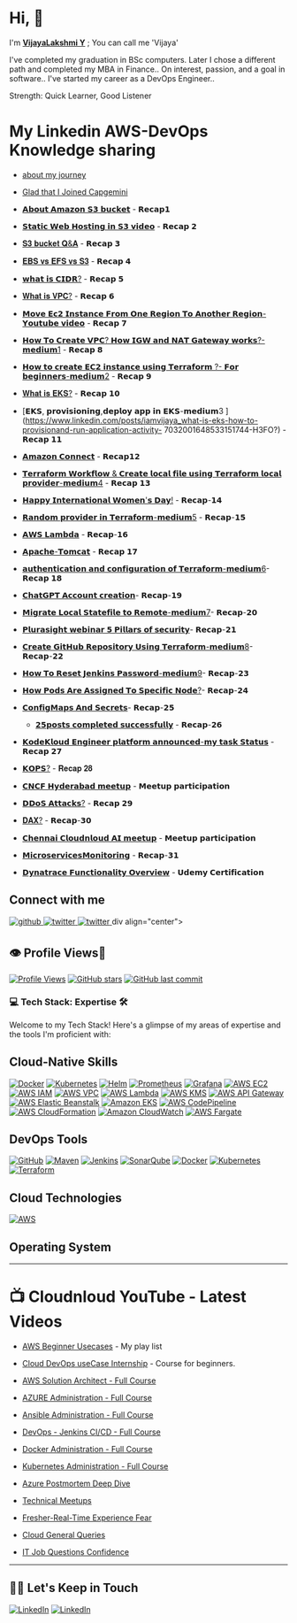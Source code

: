 
# Hi, 👋
I'm **[VijayaLakshmi Y](https://www.linkedin.com/in/vijayalakshmiyvl/)** ;  You can call me 'Vijaya'

I've completed my graduation in BSc computers.
Later I chose a different path and completed my MBA in Finance..
On interest, passion, and a goal in software.. I've started my career as a DevOps Engineer..

Strength: Quick Learner, Good Listener


# My Linkedin AWS-DevOps Knowledge sharing


- [about my journey](https://www.linkedin.com/posts/iamvijaya_family-friends-activity-7014906734880190464-XTPS?)


- [Glad that I Joined Capgemini](https://www.linkedin.com/posts/iamvijaya_opportunity-capgemini-cloudnloud-activity-7013122226036097024-WM6x) 
  
 - [𝗔𝗯𝗼𝘂𝘁 𝗔𝗺𝗮𝘇𝗼𝗻 𝗦𝟯 𝗯𝘂𝗰𝗸𝗲𝘁](https://www.linkedin.com/posts/iamvijaya_awsservicesrecap-amazon-storage-activity-7016740866325192704-HJWa?) - 𝗥𝗲𝗰𝗮𝗽𝟭
 
- [𝗦𝘁𝗮𝘁𝗶𝗰 𝗪𝗲𝗯 𝗛𝗼𝘀𝘁𝗶𝗻𝗴 𝗶𝗻 𝗦𝟯 𝘃𝗶𝗱𝗲𝗼](https://www.linkedin.com/posts/iamvijaya_awsservicesrecap2-staticwebsite-html-activity-7018214850975723520-dQPh?) - 𝗥𝗲𝗰𝗮𝗽 𝟮 
  
- [𝐒𝟑 𝐛𝐮𝐜𝐤𝐞𝐭 𝐐&𝐀](https://www.linkedin.com/posts/iamvijaya_awsservices-activity-7018902752567193600-S5iD?) - 𝗥𝗲𝗰𝗮𝗽 𝟯 

- [𝐄𝐁𝐒 𝐯𝐬 𝐄𝐅𝐒 𝐯𝐬 𝐒𝟑](https://www.linkedin.com/posts/iamvijaya_awsservicesrecap4-efs-harddrives-activity-7020590945498796032-_6za?) - 𝗥𝗲𝗰𝗮𝗽 𝟰

- [𝘄𝗵𝗮𝘁 𝗶𝘀 𝗖𝗜𝗗𝗥?](https://www.linkedin.com/posts/iamvijaya_awsservicesrecap5-networking-allocating-activity-7022014297593589761-5-kB?) - 𝗥𝗲𝗰𝗮𝗽 𝟱

- [𝐖𝐡𝐚𝐭 𝐢𝐬 𝐕𝐏𝐂?](https://www.linkedin.com/posts/iamvijaya_awsservicesrecap6-ipadresses-customizable-activity-7024052151039496192-PkCn?) - 𝗥𝗲𝗰𝗮𝗽 𝟲

- [𝗠𝗼𝘃𝗲 𝗘𝗰𝟮 𝗜𝗻𝘀𝘁𝗮𝗻𝗰𝗲 𝗙𝗿𝗼𝗺 𝗢𝗻𝗲  𝗥𝗲𝗴𝗶𝗼𝗻 𝗧𝗼 𝗔𝗻𝗼𝘁𝗵𝗲𝗿 𝗥𝗲𝗴𝗶𝗼𝗻-𝗬𝗼𝘂𝘁𝘂𝗯𝗲 𝘃𝗶𝗱𝗲𝗼](https://www.linkedin.com/posts/iamvijaya_awsservicesrecap7-move-activity-7025493635915792384-pEfp?)  - 𝗥𝗲𝗰𝗮𝗽 𝟳

- [𝗛𝗼𝘄 𝗧𝗼 𝗖𝗿𝗲𝗮𝘁𝗲 𝗩𝗣𝗖? 𝗛𝗼𝘄 𝗜𝗚𝗪 𝗮𝗻𝗱 𝗡𝗔𝗧 𝗚𝗮𝘁𝗲𝘄𝗮𝘆 𝘄𝗼𝗿𝗸𝘀?-𝗺𝗲𝗱𝗶𝘂𝗺1](https://www.linkedin.com/posts/iamvijaya_how-to-create-vpc-how-igw-and-nat-works-activity-7028339014428495872-diUB?)  - 𝗥𝗲𝗰𝗮𝗽 𝟴

- [𝗛𝗼𝘄 𝘁𝗼 𝗰𝗿𝗲𝗮𝘁𝗲 𝗘𝗖𝟮 𝗶𝗻𝘀𝘁𝗮𝗻𝗰𝗲 𝘂𝘀𝗶𝗻𝗴 𝗧𝗲𝗿𝗿𝗮𝗳𝗼𝗿𝗺 ?- 𝗙𝗼𝗿 𝗯𝗲𝗴𝗶𝗻𝗻𝗲𝗿𝘀-𝗺𝗲𝗱𝗶𝘂𝗺2](https://www.linkedin.com/posts/iamvijaya_how-to-create-ec2-instance-using-terraform-activity-7030442626982047744-SW0P?)  - 𝗥𝗲𝗰𝗮𝗽 𝟵

- [𝐖𝐡𝐚𝐭 𝐢𝐬 𝐄𝐊𝐒?](https://www.linkedin.com/posts/iamvijaya_awsdevopsrecap10-cloudnloud-amazonwebservices-activity-7031635418685087744-Ijpq?) - 𝗥𝗲𝗰𝗮𝗽 𝟭𝟬

- [𝗘𝗞𝗦, 𝗽𝗿𝗼𝘃𝗶𝘀𝗶𝗼𝗻𝗶𝗻𝗴,𝗱𝗲𝗽𝗹𝗼𝘆 𝗮𝗽𝗽 𝗶𝗻 𝗘𝗞𝗦-𝗺𝗲𝗱𝗶𝘂𝗺3 ](https://www.linkedin.com/posts/iamvijaya_what-is-eks-how-to-provisionand-run-application-activity-
  7032001648533151744-H3FO?)  - 𝗥𝗲𝗰𝗮𝗽 𝟭𝟭

- [𝗔𝗺𝗮𝘇𝗼𝗻 𝗖𝗼𝗻𝗻𝗲𝗰𝘁](https://www.linkedin.com/posts/iamvijaya_awsservicesrecap12-awsconnect-cloudnloud-activity-7035063481510883328-eYFK?) - 𝗥𝗲𝗰𝗮𝗽𝟭𝟮

- [𝗧𝗲𝗿𝗿𝗮𝗳𝗼𝗿𝗺 𝗪𝗼𝗿𝗸𝗳𝗹𝗼𝘄 & 𝗖𝗿𝗲𝗮𝘁𝗲 𝗹𝗼𝗰𝗮𝗹 𝗳𝗶𝗹𝗲 𝘂𝘀𝗶𝗻𝗴 𝗧𝗲𝗿𝗿𝗮𝗳𝗼𝗿𝗺 𝗹𝗼𝗰𝗮𝗹 𝗽𝗿𝗼𝘃𝗶𝗱𝗲𝗿-𝗺𝗲𝗱𝗶𝘂𝗺4](https://www.linkedin.com/posts/iamvijaya_terraform-workflow-local-provider-in-terraform-activity-7036116527342858240-9pIR?) - 𝗥𝗲𝗰𝗮𝗽 𝟭𝟯

- [𝗛𝗮𝗽𝗽𝘆 𝗜𝗻𝘁𝗲𝗿𝗻𝗮𝘁𝗶𝗼𝗻𝗮𝗹 𝗪𝗼𝗺𝗲𝗻'𝘀 𝗗𝗮𝘆!](https://www.linkedin.com/posts/iamvijaya_%3F-%3F%3F%3F%3F-%3F%3F%3F%3F%3F%3F-%3F%3F%3F%3F-%3F%3F%3F%3F%3F%3F%3F%3F%3F%3F-activity-7039281546922512384-pmlU?)  - 𝗥𝗲𝗰𝗮𝗽-𝟭𝟰

- [𝗥𝗮𝗻𝗱𝗼𝗺 𝗽𝗿𝗼𝘃𝗶𝗱𝗲𝗿 𝗶𝗻 𝗧𝗲𝗿𝗿𝗮𝗳𝗼𝗿𝗺-𝗺𝗲𝗱𝗶𝘂𝗺5](https://www.linkedin.com/posts/iamvijaya_random-provider-in-terraform-activity-7040922344499924992-5UI7?) - 𝗥𝗲𝗰𝗮𝗽-𝟭𝟱

- [𝗔𝗪𝗦 𝗟𝗮𝗺𝗯𝗱𝗮](https://www.linkedin.com/posts/iamvijaya_awsdevopsrecap16-awslambda-cloudnloud-activity-7044524295649165313-GetV?) - 𝗥𝗲𝗰𝗮𝗽-𝟭𝟲

- [𝗔𝗽𝗮𝗰𝗵𝗲-𝗧𝗼𝗺𝗰𝗮𝘁](https://www.linkedin.com/posts/iamvijaya_apache-tomcat-activity-7045324309988315136-Mi6b?utm_source=share&utm_medium=member_desktop) - 𝗥𝗲𝗰𝗮𝗽 𝟭𝟳

- [𝗮𝘂𝘁𝗵𝗲𝗻𝘁𝗶𝗰𝗮𝘁𝗶𝗼𝗻 𝗮𝗻𝗱 𝗰𝗼𝗻𝗳𝗶𝗴𝘂𝗿𝗮𝘁𝗶𝗼𝗻 𝗼𝗳 𝗧𝗲𝗿𝗿𝗮𝗳𝗼𝗿𝗺-𝗺𝗲𝗱𝗶𝘂𝗺6](https://www.linkedin.com/posts/iamvijaya_authentication-and-configuration-activity-7048243745774833664-cBNS?)- 𝗥𝗲𝗰𝗮𝗽 𝟭𝟴

- [𝗖𝗵𝗮𝘁𝗚𝗣𝗧 𝗔𝗰𝗰𝗼𝘂𝗻𝘁 𝗰𝗿𝗲𝗮𝘁𝗶𝗼𝗻](https://www.linkedin.com/posts/iamvijaya_awsdevopsrecap19-chatgpt-aws-activity-7050714486906753024-Yqmu?)- 𝗥𝗲𝗰𝗮𝗽-𝟭𝟵

- [𝗠𝗶𝗴𝗿𝗮𝘁𝗲 𝗟𝗼𝗰𝗮𝗹 𝗦𝘁𝗮𝘁𝗲𝗳𝗶𝗹𝗲 𝘁𝗼 𝗥𝗲𝗺𝗼𝘁𝗲-𝗺𝗲𝗱𝗶𝘂𝗺7](https://www.linkedin.com/posts/iamvijaya_migrate-local-state-file-to-remote-activity-7053321127690964992--20H?)-
  𝗥𝗲𝗰𝗮𝗽-𝟮𝟬

- [𝗣𝗹𝘂𝗿𝗮𝘀𝗶𝗴𝗵𝘁 𝘄𝗲𝗯𝗶𝗻𝗮𝗿 𝟱 𝗣𝗶𝗹𝗹𝗮𝗿𝘀 𝗼𝗳 𝘀𝗲𝗰𝘂𝗿𝗶𝘁𝘆](https://www.linkedin.com/posts/iamvijaya_awsdevopsrecap21-plurasight-cloudsecurity-activity-7057339857353785344-aRWY?)- 𝗥𝗲𝗰𝗮𝗽-𝟮𝟭

- [𝗖𝗿𝗲𝗮𝘁𝗲 𝗚𝗶𝘁𝗛𝘂𝗯 𝗥𝗲𝗽𝗼𝘀𝗶𝘁𝗼𝗿𝘆 𝗨𝘀𝗶𝗻𝗴 𝗧𝗲𝗿𝗿𝗮𝗳𝗼𝗿𝗺-𝗺𝗲𝗱𝗶𝘂𝗺8](https://www.linkedin.com/posts/iamvijaya_medium-activity-7063460437417230336-cRQM?)-𝗥𝗲𝗰𝗮𝗽-𝟮𝟮

- [𝗛𝗼𝘄 𝗧𝗼 𝗥𝗲𝘀𝗲𝘁 𝗝𝗲𝗻𝗸𝗶𝗻𝘀 𝗣𝗮𝘀𝘀𝘄𝗼𝗿𝗱-𝗺𝗲𝗱𝗶𝘂𝗺9](https://www.linkedin.com/posts/iamvijaya_how-to-reset-jenkins-admin-password-activity-7065181964038799360-ZPmv?)- 𝗥𝗲𝗰𝗮𝗽-𝟮𝟯

- [𝗛𝗼𝘄 𝗣𝗼𝗱𝘀 𝗔𝗿𝗲 𝗔𝘀𝘀𝗶𝗴𝗻𝗲𝗱 𝗧𝗼 𝗦𝗽𝗲𝗰𝗶𝗳𝗶𝗰 𝗡𝗼𝗱𝗲?](https://www.linkedin.com/posts/iamvijaya_assigning-pods-to-nodes-activity-7070434147567079424-MmY0?)- 𝗥𝗲𝗰𝗮𝗽-𝟮𝟰

- [𝗖𝗼𝗻𝗳𝗶𝗴𝗠𝗮𝗽𝘀 𝗔𝗻𝗱 𝗦𝗲𝗰𝗿𝗲𝘁𝘀](https://www.linkedin.com/posts/iamvijaya_configmaps-activity-7075861467987673088-EGte?)- 𝗥𝗲𝗰𝗮𝗽-𝟮𝟱

  - [𝟮𝟱𝗽𝗼𝘀𝘁𝘀 𝗰𝗼𝗺𝗽𝗹𝗲𝘁𝗲𝗱 𝘀𝘂𝗰𝗰𝗲𝘀𝘀𝗳𝘂𝗹𝗹𝘆](https://www.linkedin.com/posts/iamvijaya_cloudnloud-amazonwebservices-awscommunitybuilders-activity-7078576226784722944-fdh4?) - 𝗥𝗲𝗰𝗮𝗽-𝟮𝟲

- [𝗞𝗼𝗱𝗲𝗞𝗹𝗼𝘂𝗱 𝗘𝗻𝗴𝗶𝗻𝗲𝗲𝗿 𝗽𝗹𝗮𝘁𝗳𝗼𝗿𝗺 𝗮𝗻𝗻𝗼𝘂𝗻𝗰𝗲𝗱-𝗺𝘆 𝘁𝗮𝘀𝗸 𝗦𝘁𝗮𝘁𝘂𝘀](https://www.linkedin.com/posts/iamvijaya_httpsengineerkodekloudcom-activity-7091270639872851968-Vn6W?) - 𝗥𝗲𝗰𝗮𝗽 𝟮𝟳

- [𝗞𝗢𝗣𝗦?](https://www.linkedin.com/posts/iamvijaya_awsdevopsrecap27-devops-cloudnloud-activity-7098506216754081793-b0fI?) - 𝐑𝐞𝐜𝐚𝐩 𝟐𝟖

- [𝗖𝗡𝗖𝗙 𝗛𝘆𝗱𝗲𝗿𝗮𝗯𝗮𝗱 𝗺𝗲𝗲𝘁𝘂𝗽](https://www.linkedin.com/posts/iamvijaya_cncf-hyderabad-meetup-activity-7098724208087638016-YtFc?)  - 𝗠𝗲𝗲𝘁𝘂𝗽 𝗽𝗮𝗿𝘁𝗶𝗰𝗶𝗽𝗮𝘁𝗶𝗼𝗻

- [𝗗𝗗𝗼𝗦 𝗔𝘁𝘁𝗮𝗰𝗸𝘀?](https://www.linkedin.com/posts/iamvijaya_ddos-prevent-devops-activity-7101211366224510976-EPl6?)  - 𝗥𝗲𝗰𝗮𝗽 𝟮𝟵

- [𝐃𝐀𝐗?](https://www.linkedin.com/posts/vijayalakshmiyvl_awsdevopsrecap30-dax-devops-activity-7106530958350184448-uURY?) - 𝗥𝗲𝗰𝗮𝗽-𝟯𝟬

- [𝗖𝗵𝗲𝗻𝗻𝗮𝗶 𝗖𝗹𝗼𝘂𝗱𝗻𝗹𝗼𝘂𝗱 𝗔𝗜 𝗺𝗲𝗲𝘁𝘂𝗽](https://www.linkedin.com/posts/vijayalakshmiyvl_aws-cloudnloud-ai-activity-7109085132405280769-2ed8?)  - 𝗠𝗲𝗲𝘁𝘂𝗽 𝗽𝗮𝗿𝘁𝗶𝗰𝗶𝗽𝗮𝘁𝗶𝗼𝗻

- [𝗠𝗶𝗰𝗿𝗼𝘀𝗲𝗿𝘃𝗶𝗰𝗲𝘀𝗠𝗼𝗻𝗶𝘁𝗼𝗿𝗶𝗻𝗴](https://www.linkedin.com/posts/vijayalakshmiyvl_awsdevopsrecap31-microservicesmonitoring-activity-7109918552433819648-ng0M?)  - 𝗥𝗲𝗰𝗮𝗽-𝟯𝟭

- [𝗗𝘆𝗻𝗮𝘁𝗿𝗮𝗰𝗲 𝗙𝘂𝗻𝗰𝘁𝗶𝗼𝗻𝗮𝗹𝗶𝘁𝘆 𝗢𝘃𝗲𝗿𝘃𝗶𝗲𝘄](https://www.linkedin.com/posts/vijayalakshmiyvl_udemy-course-completion-certificate-activity-7110848459108216832-AZTX?)  - 𝗨𝗱𝗲𝗺𝘆 𝗖𝗲𝗿𝘁𝗶𝗳𝗶𝗰𝗮𝘁𝗶𝗼𝗻

## Connect with me  
<a href="https://github.com/vijayalakshmiy-YVL" target="_blank">
<img src=https://img.shields.io/badge/github-%2324292e.svg?&style=for-the-badge&logo=github&logoColor=white alt=github style="margin-bottom: 5px;" />
</a>
<a href="https://twitter.com/vijaya99yvl" target="_blank">
<img src=https://img.shields.io/badge/twitter-%2300acee.svg?&style=for-the-badge&logo=twitter&logoColor=white alt=twitter style="margin-bottom: 5px;" />
</a>
<a href="https://www.linkedin.com/in/iamvijaya" target="_blank">
<img src=https://img.shields.io/badge/Linkedin-%2300acee.svg?&style=for-the-badge&logo=twitter&logoColor=white alt=twitter style="margin-bottom: 5px;" />
</a

div align="center">
## 👁️ Profile Views📅
[![Profile Views](https://komarev.com/ghpvc/?username=vijayalakshmiyvl&color=blue)](https://github.com/vijayalakshmiyvl)
[![GitHub stars](https://img.shields.io/github/stars/vijayalakshmiyvl/vijayalakshmiyvl?style=social)](https://github.com/vijayalakshmiyvl/vijayalakshmiyvl)
[![GitHub last commit](https://img.shields.io/github/last-commit/vijayalakshmiyvl/vijayalakshmiyvl)](https://github.com/vijayalakshmiyvl/vijayalakshmiyvl/commits/master)
</div>




### 💻 Tech Stack: Expertise 🛠️
Welcome to my Tech Stack! Here's a glimpse of my areas of expertise and the tools I'm proficient with:
## Cloud-Native Skills
[![Docker](https://img.shields.io/badge/Docker-%232496ED.svg?logo=Docker&logoColor=white)](https://www.docker.com/)
[![Kubernetes](https://img.shields.io/badge/Kubernetes-%23326CE5.svg?logo=Kubernetes&logoColor=white)](https://kubernetes.io/)
[![Helm](https://img.shields.io/badge/Helm-%23000000.svg?logo=Helm&logoColor=white)](https://helm.sh/)
[![Prometheus](https://img.shields.io/badge/Prometheus-%23E6522C.svg?logo=Prometheus&logoColor=white)](https://prometheus.io/)
[![Grafana](https://img.shields.io/badge/Grafana-%23F46800.svg?logo=Grafana&logoColor=white)](https://grafana.com/)
[![AWS EC2](https://img.shields.io/badge/AWS%20EC2-%23FF9900.svg?logo=Amazon-AWS&logoColor=white)](https://aws.amazon.com/ec2/)
[![AWS IAM](https://img.shields.io/badge/AWS%20IAM-%23FF9900.svg?logo=Amazon-AWS&logoColor=white)](https://aws.amazon.com/iam/)
[![AWS VPC](https://img.shields.io/badge/AWS%20VPC-%23FF9900.svg?logo=Amazon-AWS&logoColor=white)](https://aws.amazon.com/vpc/)
[![AWS Lambda](https://img.shields.io/badge/AWS%20Lambda-%23FF9900.svg?logo=Amazon-AWS&logoColor=white)](https://aws.amazon.com/lambda/)
[![AWS KMS](https://img.shields.io/badge/AWS%20KMS-%23FF9900.svg?logo=Amazon-AWS&logoColor=white)](https://aws.amazon.com/kms/)
[![AWS API Gateway](https://img.shields.io/badge/AWS%20API%20Gateway-%23FF9900.svg?logo=Amazon-AWS&logoColor=white)](https://aws.amazon.com/api-gateway/)
[![AWS Elastic Beanstalk](https://img.shields.io/badge/AWS%20Elastic%20Beanstalk-%23FF9900.svg?logo=Amazon-AWS&logoColor=white)](https://aws.amazon.com/elasticbeanstalk/)
[![Amazon EKS](https://img.shields.io/badge/Amazon%20EKS-%23FF9900.svg?logo=Amazon-AWS&logoColor=white)](https://aws.amazon.com/eks/)
[![AWS CodePipeline](https://img.shields.io/badge/AWS%20CodePipeline-%23FF9900.svg?logo=Amazon-AWS&logoColor=white)](https://aws.amazon.com/codepipeline/)
[![AWS CloudFormation](https://img.shields.io/badge/AWS%20CloudFormation-%23FF9900.svg?logo=Amazon-AWS&logoColor=white)](https://aws.amazon.com/cloudformation/)
[![Amazon CloudWatch](https://img.shields.io/badge/Amazon%20CloudWatch-%23FF9900.svg?logo=Amazon-AWS&logoColor=white)](https://aws.amazon.com/cloudwatch/)
[![AWS Fargate](https://img.shields.io/badge/AWS%20Fargate-%23FF9900.svg?logo=Amazon-AWS&logoColor=white)](https://aws.amazon.com/fargate/)






## DevOps Tools
[![GitHub](https://img.shields.io/badge/GitHub-%23181717.svg?logo=GitHub&logoColor=white)](https://github.com/)
[![Maven](https://img.shields.io/badge/Maven-%23C71A36.svg?logo=Apache-Maven&logoColor=white)](https://maven.apache.org/)
[![Jenkins](https://img.shields.io/badge/Jenkins-%23D24939.svg?logo=Jenkins&logoColor=white)](https://jenkins.io/)
[![SonarQube](https://img.shields.io/badge/SonarQube-%23D24939.svg?logo=SonarQube&logoColor=white)](https://https://www.sonarsource.com/products/sonarqube/)
[![Docker](https://img.shields.io/badge/Docker-%232496ED.svg?logo=Docker&logoColor=white)](https://www.docker.com/)
[![Kubernetes](https://img.shields.io/badge/Kubernetes-%23326CE5.svg?logo=Kubernetes&logoColor=white)](https://kubernetes.io/)
[![Terraform](https://img.shields.io/badge/Terraform-%235835CC.svg?logo=Terraform&logoColor=white)](https://www.terraform.io/)

## Cloud Technologies
[![AWS](https://img.shields.io/badge/AWS-%23FF9900.svg?logo=Amazon-AWS&logoColor=white)](https://aws.amazon.com/)

## Operating System


--- 
# :tv: Cloudnloud YouTube - Latest Videos
  
- [AWS Beginner Usecases](https://youtube.com/playlist?list=PLh_VNk4-EHTNPKHXDGplFpqOujwI1EKst) - My play list   

- [Cloud DevOps useCase Internship](https://www.youtube.com/playlist?list=PLh_VNk4-EHTMr69lm4Jxbl-9Vz5zc1Apl) - Course for beginners.
- [AWS Solution Architect - Full Course](https://www.youtube.com/watch?v=kdqaP1PWPQI&list=PLh_VNk4-EHTNuNVfq9D8WoA2YQBvgV1Jt)
- [AZURE Administration - Full Course](https://www.youtube.com/watch?v=3WW95LThR0k&list=PLh_VNk4-EHTPgpEEUkj4G7gXqV47yIz7r)
- [Ansible Administration - Full Course](https://www.youtube.com/watch?v=LhKucikHpVs&list=PLh_VNk4-EHTNbb18pkpZy_fnG2Dn0n6QR)
- [DevOps - Jenkins CI/CD - Full Course](https://www.youtube.com/watch?v=rN6f8pyrOI8&list=PLh_VNk4-EHTN732T-CfM-7lG3fNpK__79)
- [Docker Administration - Full Course](https://www.youtube.com/watch?v=ixtJg7EGlWw&list=PLh_VNk4-EHTP5rDgNYAWgg1vvcPG8eoIV)
- [Kubernetes Administration - Full Course](https://www.youtube.com/watch?v=lv6AZCBbQ9Y&list=PLh_VNk4-EHTMhIR-NIgI4tCEHdO9U-A8F)




- [Azure Postmortem Deep Dive](https://www.youtube.com/watch?v=FFYicqW6Qto&list=PLh_VNk4-EHTNDrb2AWVvH0M1XRl0usKRc)
- [Technical Meetups](https://www.youtube.com/watch?v=cfaJY5P4sME&list=PLh_VNk4-EHTM9S6AcnQQfPno1G06HU0hC)
- [Fresher-Real-Time Experience Fear](https://www.youtube.com/watch?v=pLgckrrPY08&list=PLh_VNk4-EHTOWg4VL7_v_Ql7DsNW0DGtn)
- [Cloud General Queries](https://www.youtube.com/watch?v=uIMKuwMP5Uc&list=PLh_VNk4-EHTMj1jcedUnuDNT2Xz-rJ1sy)
- [IT Job Questions Confidence](https://www.youtube.com/playlist?list=PLh_VNk4-EHTOWg4VL7_v_Ql7DsNW0DGtn)



---

## 🤝🏻 Let's Keep in Touch

<p align="left">

<a href="https://linkedin.com/in/vijayalakshmiyvl"><img alt="LinkedIn" src="https://img.shields.io/badge/LinkedIn-VijayaLakshmi-blue?style=flat-square&logo=linkedin"></a>
<a href="https://twitter.com/vijayalakshmiyv"><img alt="LinkedIn" src="https://img.shields.io/badge/Twitter-Vijaya-blue?style=flat-square&logo=twitter"></a>


